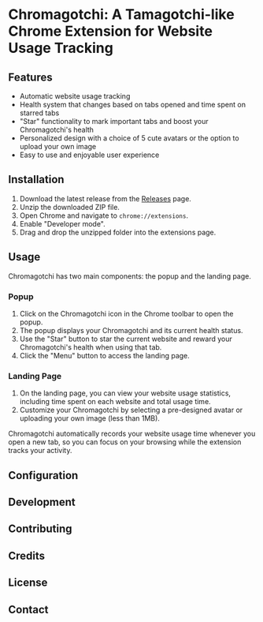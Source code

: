 # Chromagotchi: A Tamagotchi-like Chrome Extension for Website Usage Tracking

## Features

- Automatic website usage tracking
- Health system that changes based on tabs opened and time spent on starred tabs
- "Star" functionality to mark important tabs and boost your Chromagotchi's health
- Personalized design with a choice of 5 cute avatars or the option to upload your own image
- Easy to use and enjoyable user experience

## Installation

1. Download the latest release from the [Releases](http://google.com) page.
2. Unzip the downloaded ZIP file.
3. Open Chrome and navigate to `chrome://extensions`.
4. Enable "Developer mode".
5. Drag and drop the unzipped folder into the extensions page.

## Usage

Chromagotchi has two main components: the popup and the landing page.

### Popup

1. Click on the Chromagotchi icon in the Chrome toolbar to open the popup.
2. The popup displays your Chromagotchi and its current health status.
3. Use the "Star" button to star the current website and reward your Chromagotchi's health when using that tab.
4. Click the "Menu" button to access the landing page.

### Landing Page

1. On the landing page, you can view your website usage statistics, including time spent on each website and total usage time.
2. Customize your Chromagotchi by selecting a pre-designed avatar or uploading your own image (less than 1MB).

Chromagotchi automatically records your website usage time whenever you open a new tab, so you can focus on your browsing while the extension tracks your activity.

## Configuration

## Development

## Contributing

## Credits

## License

## Contact